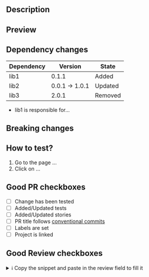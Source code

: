 <!--
Thanks for opening a PR! Your contribution is much appreciated.
In order to make sure your PR is handled as smoothly as possible we request that you follow the checklist sections below.
Choose the right checklist for the change that you're making:
-->

## Description

<!--
Link the issue and give some description of the implementation
For any issue on Github solved by this PR, please use the closing keywords, e.g. Closes #number or Fixes #number
-->

## Preview

<!--
Here you can add a video showcasing the new feature or the before/after comparison if it's a fix
-->

## Dependency changes

<!--
If there were changes in the dependencies, please mention them here. Added/Updated/Removed dependencies.
For added dependencies, it's nice to have a description of why it was needed.
-->

| Dependency | Version        | State   |
| ---------- | -------------- | ------- |
| lib1       | 0.1.1          | Added   |
| lib2       | 0.0.1 -> 1.0.1 | Updated |
| lib3       | 2.0.1          | Removed |

- lib1 is responsible for...

## Breaking changes

<!--
Please mention any breaking changes. It's important to have a complete description of the change for reviewers to validate.
-->

## How to test?

<!--
If you consider the change needs specific instructions on how to test, use this section to describe it step-by-step.
-->

1. Go to the page ...
2. Click on ...

## Good PR checkboxes

- [ ] Change has been tested
- [ ] Added/Updated tests
- [ ] Added/Updated stories
- [ ] PR title follows [conventional commits](https://www.conventionalcommits.org/en/v1.0.0/)
- [ ] Labels are set
- [ ] Project is linked

## Good Review checkboxes

<details>
<summary> ℹ️  Copy the snippet and paste in the review field to fill it</summary>

```markdown
- [ ] I've tested the changes
- [ ] I've agreed on the unit tests (soon to come)
- [ ] I've checked the stories
- [ ] I've read the code and understood it
- [ ] I don't have any more questions
- [ ] I've described any optional improvements
- [ ] I checked PR title follows [conventional commits](https://www.conventionalcommits.org/en/v1.0.0/)
```

</details>
